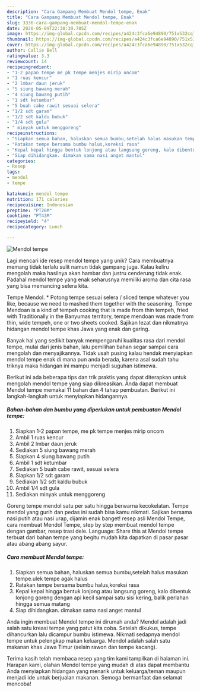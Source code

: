 ```yaml
---
description: "Cara Gampang Membuat Mendol tempe, Enak"
title: "Cara Gampang Membuat Mendol tempe, Enak"
slug: 3336-cara-gampang-membuat-mendol-tempe-enak
date: 2020-05-09T22:38:39.785Z
image: https://img-global.cpcdn.com/recipes/a424c3fca6e94890/751x532cq70/mendol-tempe-foto-resep-utama.jpg
thumbnail: https://img-global.cpcdn.com/recipes/a424c3fca6e94890/751x532cq70/mendol-tempe-foto-resep-utama.jpg
cover: https://img-global.cpcdn.com/recipes/a424c3fca6e94890/751x532cq70/mendol-tempe-foto-resep-utama.jpg
author: Callie Bell
ratingvalue: 3.3
reviewcount: 14
recipeingredient:
- "1-2 papan tempe me pk tempe menjes mirip oncom"
- "1 ruas kencur"
- "2 lmbar daun jeruk"
- "5 siung bawang merah"
- "4 siung bawang putih"
- "1 sdt ketumbar"
- "5 buah cabe rawit sesuai selera"
- "1/2 sdt garam"
- "1/2 sdt kaldu bubuk"
- "1/4 sdt gula"
- " minyak untuk menggoreng"
recipeinstructions:
- "Siapkan semua bahan, haluskan semua bumbu,setelah halus masukan tempe.ulek tempe agak halus"
- "Ratakan tempe bersama bumbu halus,koreksi rasa"
- "Kepal kepal hingga bentuk lonjong atau langsung goreng, kalo dibentuk lonjong goreng dengan api kecil sampai satu sisi kering, balik perlahan hingga semua matang"
- "Siap dihidangkan. dimakan sama nasi anget mantul"
categories:
- Resep
tags:
- mendol
- tempe

katakunci: mendol tempe 
nutrition: 171 calories
recipecuisine: Indonesian
preptime: "PT26M"
cooktime: "PT43M"
recipeyield: "4"
recipecategory: Lunch

---
```



![Mendol tempe](https://img-global.cpcdn.com/recipes/a424c3fca6e94890/751x532cq70/mendol-tempe-foto-resep-utama.jpg)

Lagi mencari ide resep mendol tempe yang unik? Cara membuatnya memang tidak terlalu sulit namun tidak gampang juga. Kalau keliru mengolah maka hasilnya akan hambar dan justru cenderung tidak enak. Padahal mendol tempe yang enak seharusnya memiliki aroma dan cita rasa yang bisa memancing selera kita.

Tempe Mendol. * Potong tempe sesuai selera / sliced tempe whatever you like, because we need to mashed them together with the seasoning. Tempe Mendoan is a kind of tempeh cooking that is made from thin tempeh, fried with Traditionally in the Banyumas territory, tempe mendoan was made from thin, wide tempeh, one or two sheets cooked. Sajikan lezat dan nikmatnya hidangan mendol tempe khas Jawa yang enak dan garing.

Banyak hal yang sedikit banyak mempengaruhi kualitas rasa dari mendol tempe, mulai dari jenis bahan, lalu pemilihan bahan segar sampai cara mengolah dan menyajikannya. Tidak usah pusing kalau hendak menyiapkan mendol tempe enak di mana pun anda berada, karena asal sudah tahu triknya maka hidangan ini mampu menjadi suguhan istimewa.


Berikut ini ada beberapa tips dan trik praktis yang dapat diterapkan untuk mengolah mendol tempe yang siap dikreasikan. Anda dapat membuat Mendol tempe memakai 11 bahan dan 4 tahap pembuatan. Berikut ini langkah-langkah untuk menyiapkan hidangannya.

<!--inarticleads1-->

##### Bahan-bahan dan bumbu yang diperlukan untuk pembuatan Mendol tempe:

1. Siapkan 1-2 papan tempe, me pk tempe menjes mirip oncom
1. Ambil 1 ruas kencur
1. Ambil 2 lmbar daun jeruk
1. Sediakan 5 siung bawang merah
1. Siapkan 4 siung bawang putih
1. Ambil 1 sdt ketumbar
1. Sediakan 5 buah cabe rawit, sesuai selera
1. Siapkan 1/2 sdt garam
1. Sediakan 1/2 sdt kaldu bubuk
1. Ambil 1/4 sdt gula
1. Sediakan  minyak untuk menggoreng


Goreng tempe mendol satu per satu hingga berwarna kecokelatan. Tempe mendol yang gurih dan pedas ini sudah bisa kamu nikmati. Sajikan bersama nasi putih atau nasi urap, dijamin enak banget! resep asli Mendol Tempe, cara membuat Mendol Tempe, step by step membuat mendol tempe dengan gambar, resep trasi dele. Language: Share this at Mendol tempe terbuat dari bahan tempe yang begitu mudah kita dapatkan di pasar pasar atau abang abang sayur. 

<!--inarticleads2-->

##### Cara membuat Mendol tempe:

1. Siapkan semua bahan, haluskan semua bumbu,setelah halus masukan tempe.ulek tempe agak halus
1. Ratakan tempe bersama bumbu halus,koreksi rasa
1. Kepal kepal hingga bentuk lonjong atau langsung goreng, kalo dibentuk lonjong goreng dengan api kecil sampai satu sisi kering, balik perlahan hingga semua matang
1. Siap dihidangkan. dimakan sama nasi anget mantul


Anda ingin membuat Mendol tempe ini dirumah anda? Mendol adalah jadi salah satu kreasi tempe yang patut kita coba. Setelah dikukus, tempe dihancurkan lalu dicampur bumbu istimewa. Nikmati sedapnya mendol tempe untuk pelengkap makan keluarga. Mendol adalah salah satu makanan khas Jawa Timur (selain rawon dan tempe kacang). 

Terima kasih telah membaca resep yang tim kami tampilkan di halaman ini. Harapan kami, olahan Mendol tempe yang mudah di atas dapat membantu Anda menyiapkan hidangan yang menarik untuk keluarga/teman maupun menjadi ide untuk berjualan makanan. Semoga bermanfaat dan selamat mencoba!
